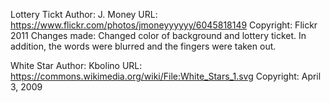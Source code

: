 Lottery Tickt
Author: J. Money
URL: https://www.flickr.com/photos/jmoneyyyyyy/6045818149
Copyright: Flickr 2011
Changes made: Changed color of background and lottery ticket. In addition, the words were blurred and the fingers were taken out.

White Star
Author: Kbolino
URL: https://commons.wikimedia.org/wiki/File:White_Stars_1.svg
Copyright: April 3, 2009

